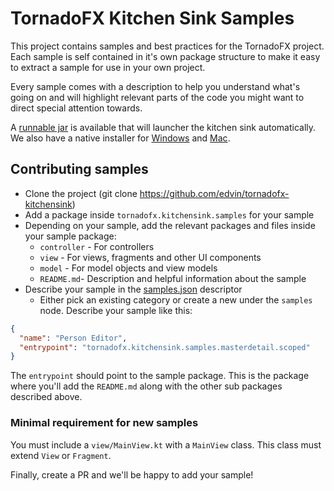 # TornadoFX Kitchen Sink Samples

This project contains samples and best practices for the TornadoFX project. Each sample is
self contained in it's own package structure to make it easy to extract a sample for use in your own project.

Every sample comes with a description to help you understand what's going on and will highlight relevant parts of the code you might want to direct special attention towards.

A [runnable jar](http://tornadofx.tornado.no/kitchensink/fxlauncher.jar) is available that will launcher the kitchen sink automatically.
We also have a native installer for [Windows](http://tornadofx.tornado.no/kitchensink/tornadofx-kitchensink-1.0.exe) and [Mac](http://tornadofx.tornado.no/kitchensink/tornadofx-kitchensink-1.0.dmg).

## Contributing samples

- Clone the project (git clone https://github.com/edvin/tornadofx-kitchensink)
- Add a package inside `tornadofx.kitchensink.samples` for your sample
- Depending on your sample, add the relevant packages and files inside your sample package:
    - `controller` - For controllers
    - `view` - For views, fragments and other UI components
    - `model` - For model objects and view models
    - `README.md`- Description and helpful information about the sample
- Describe your sample in the [samples.json](tree/master/src/main/resources/samples.json) descriptor
    - Either pick an existing category or create a new under the `samples` node. Describe your sample like this:

```json
{
  "name": "Person Editor",
  "entrypoint": "tornadofx.kitchensink.samples.masterdetail.scoped"
}
```

The `entrypoint` should point to the sample package. This is the package where you'll add the `README.md` along with the other sub packages described above.

### Minimal requirement for new samples

You must include a `view/MainView.kt` with a `MainView` class. This class must extend `View` or `Fragment`.

Finally, create a PR and we'll be happy to add your sample!
